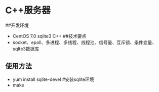 # C++服务器
##开发环境
- CentOS 7.0 sqlite3 C++
##技术要点
- socket、epoll、多进程、多线程、线程池、信号量、互斥锁、条件变量、sqlte3数据库
## 使用方法
- yum install sqlite-devel #安装sqlite环境
- make

